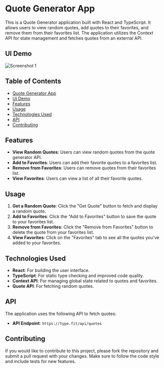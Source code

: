 # Quote Generator App

This is a Quote Generator application built with React and TypeScript. It allows users to view random quotes, add quotes to their favorites, and remove them from their favorites list. The application utilizes the Context API for state management and fetches quotes from an external API.

## UI Demo

![Screenshot 1](/public/images/ui.png)

## Table of Contents

- [Quote Generator App](#quote-generator-app)
- [UI Demo](#ui-demo)
- [Features](#features)
- [Usage](#usage)
- [Technologies Used](#technologies-used)
- [API](#api)
- [Contributing](#contributing)

## Features

- **View Random Quotes**: Users can view random quotes from the quote generator API.
- **Add to Favorites**: Users can add their favorite quotes to a favorites list.
- **Remove from Favorites**: Users can remove quotes from their favorites list.
- **View Favorites**: Users can view a list of all their favorite quotes.

## Usage

1. **Get a Random Quote**: Click the "Get Quote" button to fetch and display a random quote.
2. **Add to Favorites**: Click the "Add to Favorites" button to save the quote to your favorites list.
3. **Remove from Favorites**: Click the "Remove from Favorites" button to delete the quote from your favorites list.
4. **View Favorites**: Click on the "Favorites" tab to see all the quotes you've added to your favorites.

## Technologies Used

- **React**: For building the user interface.
- **TypeScript**: For static type checking and improved code quality.
- **Context API**: For managing global state related to quotes and favorites.
- **Quote API**: For fetching random quotes.

## API

The application uses the following API to fetch quotes:
- **API Endpoint**: `https://type.fit/api/quotes`

## Contributing

If you would like to contribute to this project, please fork the repository and submit a pull request with your changes. Make sure to follow the code style and include tests for new features.
